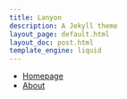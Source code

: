 ```yaml
---
title: Lanyon
description: A Jekyll theme
layout_page: default.html
layout_doc: post.html
template_engine: liquid
---
```


* [Homepage](index.html)
* [About](about.md "about.html")
